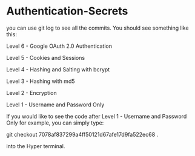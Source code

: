 # Authentication-Secrets

you can use git log to see all the commits. You should see something like this:

Level 6 - Google OAuth 2.0 Authentication
 
Level 5 - Cookies and Sessions
 
Level 4 - Hashing and Salting with bcrypt
 
Level 3 - Hashing with md5


Level 2 - Encryption
 

Level 1 - Username and Password Only


If you would like to see the code after Level 1 - Username and Password Only for example, you can simply type:

git checkout 7078af837299a4ff50121d67afe17d9fa522ec68 .

into the Hyper terminal.

